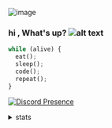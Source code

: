 ![image](https://i.imgur.com/8SggKJt.gif)


### hi , What's up?       ![alt text](https://i.imgur.com/auRW6IX.gif "Logo Title Text 1"  )
  
  ```python
while (alive) {
    eat();
    sleep();
    code();
    repeat();
}
```
[![Discord Presence](https://lanyard-profile-readme.vercel.app/api/526350064877043727
                            )](https://discord.com/users/526350064877043727)
<details>
<summary>stats</summary>
<br>
  
[![Top Langs](https://github-readme-stats.vercel.app/api/top-langs/?username=XOOLE)](https://github.com/anuraghazra/github-readme-stats)


</details>

